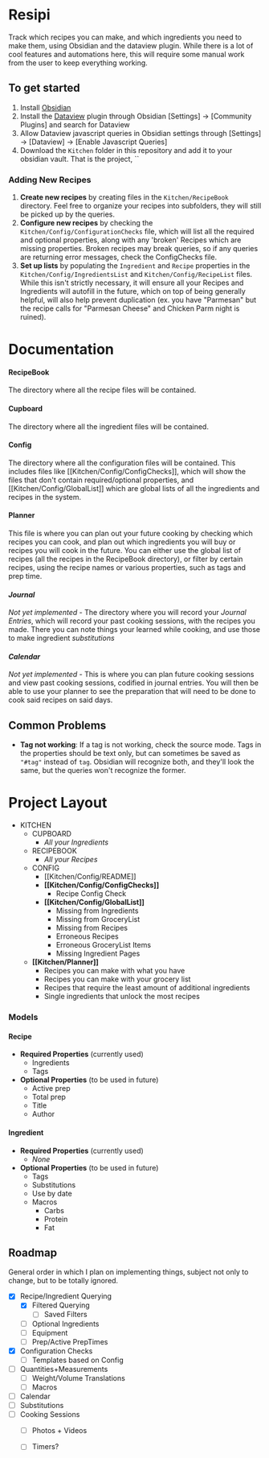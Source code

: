 # Resipi
Track which recipes you can make, and which ingredients you need to make them, using Obsidian and the dataview plugin. While there is a lot of cool features and automations here, this will require some manual work from the user to keep everything working.

## To get started
1. Install [Obsidian](https://obsidian.md/)
2. Install the [Dataview](https://github.com/blacksmithgu/obsidian-dataview) plugin through Obsidian  \[Settings] -> \[Community Plugins] and search for Dataview
3. Allow Dataview javascript queries in Obsidian settings through \[Settings] -> \[Dataview] -> \[Enable Javascript Queries]
4. Download the `Kitchen` folder in this repository and add it to your obsidian vault. That is the project,  ``

### Adding New Recipes
1. **Create new recipes** by creating files in the `Kitchen/RecipeBook` directory. Feel free to organize your recipes into subfolders, they will still be picked up by the queries.
2. **Configure new recipes** by checking the `Kitchen/Config/ConfigurationChecks` file, which will list all the required and optional properties, along with any 'broken' Recipes which are missing properties. Broken recipes may break queries, so if any queries are returning error messages, check the ConfigChecks file. 
3. **Set up lists** by populating the `Ingredient` and `Recipe` properties in the `Kitchen/Config/IngredientsList` and `Kitchen/Config/RecipeList` files. While this isn't strictly necessary, it will ensure all your Recipes and Ingredients will autofill in the future, which on top of being generally helpful, will also help prevent duplication (ex. you have "Parmesan" but the recipe calls for "Parmesan Cheese" and Chicken Parm night is ruined).

# Documentation

#### RecipeBook
The directory where all the recipe files will be contained.
#### Cupboard
The directory where all the ingredient files will be contained.
#### Config
The directory where all the configuration files will be contained. This includes files like [[Kitchen/Config/ConfigChecks]], which will show the files that don't contain required/optional properties, and [[Kitchen/Config/GlobalList]] which are global lists of all the ingredients and recipes in the system.
#### Planner
This file is where you can plan out your future cooking by checking which recipes you can cook, and plan out which ingredients you will buy or recipes you will cook in the future. You can either use the global list of recipes (all the recipes in the RecipeBook directory), or filter by certain recipes, using the recipe names or various properties, such as tags and prep time.
#### *Journal*
*Not yet implemented* - The directory where you will record your *Journal Entries*, which will record your past cooking sessions, with the recipes you made. There you can note things your learned while cooking, and use those to make ingredient *substitutions* 
#### *Calendar*
*Not yet implemented* - This is where you can plan future cooking sessions and view past cooking sessions, codified in journal entries. You will then be able to use your planner to see the preparation that will need to be done to cook said recipes on said days.

## Common Problems
- **Tag not working**: If a tag is not working, check the source mode. Tags in the properties should be text only, but can sometimes be saved as `"#tag"` instead of `tag`. Obsidian will recognize both, and they'll look the same, but the queries won't recognize the former.


# Project Layout

- KITCHEN
	- CUPBOARD
		- *All your Ingredients*
	- RECIPEBOOK
		- *All your Recipes*
	- CONFIG
		- [[Kitchen/Config/README]]
		- **[[Kitchen/Config/ConfigChecks]]**
			- Recipe Config Check
		- **[[Kitchen/Config/GlobalList]]**
			- Missing from Ingredients
			- Missing from GroceryList
			- Missing from Recipes
			- Erroneous Recipes
			- Erroneous GroceryList Items
			- Missing Ingredient Pages
	- **[[Kitchen/Planner]]**
		- Recipes you can make with what you have
		- Recipes you can make with your grocery list
		- Recipes that require the least amount of additional ingredients
		- Single ingredients that unlock the most recipes

### Models

#### Recipe
- **Required Properties** (currently used)
	- Ingredients
	- Tags
- **Optional Properties** (to be used in future)
	- Active prep
	- Total prep
	- Title
	- Author

#### Ingredient
- **Required Properties** (currently used)
	- *None*
- **Optional Properties** (to be used in future)
	- Tags
	- Substitutions
	- Use by date
	- Macros
		- Carbs
		- Protein
		- Fat


## Roadmap
General order in which I plan on implementing things, subject not only to change, but to be totally ignored.
- [x] Recipe/Ingredient Querying
	- [x] Filtered Querying
		- [ ] Saved Filters
	- [ ] Optional Ingredients
	- [ ] Equipment
	- [ ] Prep/Active PrepTimes
- [x] Configuration Checks
	- [ ] Templates based on Config
- [ ] Quantities+Measurements
	- [ ] Weight/Volume Translations
	- [ ] Macros
- [ ] Calendar
- [ ] Substitutions
- [ ] Cooking Sessions
	- [ ] Photos + Videos
	- [ ] Timers?



